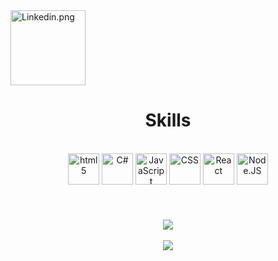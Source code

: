 <a href="https://www.linkedin.com/in/felipeosantosojo/" target="_blank">
    <img alt="Linkedin.png" height="120" src="https://cdn.jsdelivr.net/gh/devicons/devicon@latest/icons/linkedin/linkedin-original-wordmark.svg">
</a>

<h1 align="center">Skills</h1>

<div align="center" style="display: inline_block"><br/>
    <img align="center" alt="html5" height="50px" src="https://cdn.jsdelivr.net/gh/devicons/devicon@latest/icons/html5/html5-original.svg">
    <img align="center" alt="C#" height="50px" src="https://cdn.jsdelivr.net/gh/devicons/devicon@latest/icons/csharp/csharp-original.svg">
    <img align="center" alt="JavaScript" height="50px" src="https://cdn.jsdelivr.net/gh/devicons/devicon@latest/icons/javascript/javascript-original.svg"">
    <img align="center" alt="CSS" height="50px" src="https://cdn.jsdelivr.net/gh/devicons/devicon@latest/icons/css3/css3-original.svg">
    <img align="center" alt="React" height="50px" src="https://cdn.jsdelivr.net/gh/devicons/devicon@latest/icons/react/react-original.svg">
    <img align="center" alt="Node.JS" height="50px" src="https://cdn.jsdelivr.net/gh/devicons/devicon@latest/icons/nodejs/nodejs-original.svg" />
          
</div>

<h1></h1>

<br>

<div align="center">
    <a href="https://github.com/lipeoe/github-readme-stats">
        <img align="center" src="https://github-readme-stats.vercel.app/api?username=lipeoe&show_icons=true&theme=dark">
    </a>
    <br>
    <br>
    <a href="https://github.com/lipeoe/convoychat">
        <img align="center" src="https://github-readme-stats.vercel.app/api/top-langs/?username=Lipeoe&size_weight=0.5&count_weight=0.5&theme=dark">
    </a>
</div>




